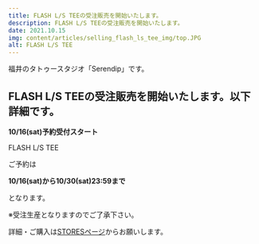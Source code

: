 ```yaml
---
title: FLASH L/S TEEの受注販売を開始いたします。
description: FLASH L/S TEEの受注販売を開始いたします。
date: 2021.10.15
img: content/articles/selling_flash_ls_tee_img/top.JPG
alt: FLASH L/S TEE
---
```


福井のタトゥースタジオ「Serendip」です。

## FLASH L/S TEEの受注販売を開始いたします。以下詳細です。

**10/16(sat)予約受付スタート**

FLASH L/S TEE

ご予約は

**10/16(sat)から10/30(sat)23:59まで**

となります。

※受注生産となりますのでご了承下さい。

詳細・ご購入は[STORESページ](https://tatoostudioserendip.stores.jp/items/6108bf75a92a786a0c99b22c)からお願いします。
